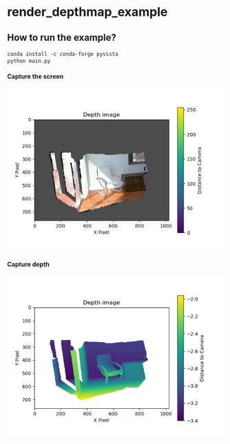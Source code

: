 # render_depthmap_example

## How to run the example?

    conda install -c conda-forge pyvista
    python main.py


#### Capture the screen

![Capture the screen](screenshot_image.png)

#### Capture depth

![Capture depth](screenshot_depth.png)
